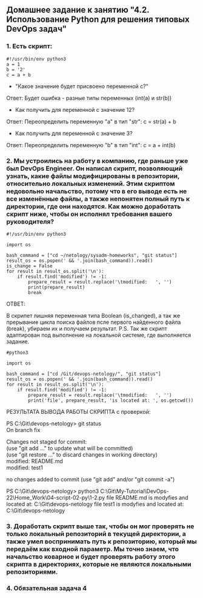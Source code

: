 ## Домашнее задание к занятию "4.2. Использование Python для решения типовых DevOps задач"

### 1. Есть скрипт:

    #!/usr/bin/env python3
    a = 1
    b = '2'
    c = a + b

* "Какое значение будет присвоено переменной c?"    
      
Ответ: Будет ошибка - разные типы переменных (int(a) и str(b))  


* Как получить для переменной c значение 12?  

Ответ: Переопределить переменную "а" в тип "str": c = str(a) + b  

* Как получить для переменной c значение 3?

Ответ: Переопределить переменную "b" в тип "int": c = a + int(b)

### 2. Мы устроились на работу в компанию, где раньше уже был DevOps Engineer. Он написал скрипт, позволяющий узнать, какие файлы модифицированы в репозитории, относительно локальных изменений. Этим скриптом недовольно начальство, потому что в его выводе есть не все изменённые файлы, а также непонятен полный путь к директории, где они находятся. Как можно доработать скрипт ниже, чтобы он исполнял требования вашего руководителя?


    #!/usr/bin/env python3

    import os

    bash_command = ["cd ~/netology/sysadm-homeworks", "git status"]
    result_os = os.popen(' && '.join(bash_command)).read()
    is_change = False
    for result in result_os.split('\n'):
        if result.find('modified') != -1:
            prepare_result = result.replace('\tmodified:   ', '')
            print(prepare_result)
            break


ОТВЕТ:

В скрипет лишняя переменная типа Boolean (is_changed), а так же прерывание цикла поиска файлов псле первого найденного файла (break), убираем их и получаем результат.
P.S. Так же скрипт адаптирован под выполнение на локальной системе, где выполняется задание.

    #python3

    import os

    bash_command = ["cd /Git/devops-netology/", "git status"]
    result_os = os.popen(' && '.join(bash_command)).read()
    for result in result_os.split('\n'):
        if result.find('modified') != -1:
            prepare_result = result.replace('\tmodified:   ', '')
            print('file', prepare_result, 'is located at: ', os.getcwd())

РЕЗУЛЬТАТА ВЫВОДА РАБОТЫ СКРИПТА с проверкой:  

PS C:\Git\devops-netology> git status  
On branch fix  

Changes not staged for commit:  
  (use "git add <file>..." to update what will be committed)  
  (use "git restore <file>..." to discard changes in working directory)  
        modified:   README.md  
        modified:   test1  

no changes added to commit (use "git add" and/or "git commit -a")  

PS C:\Git\devops-netology> python3 C:\Git\My-Tutorial\DevOps-22\Home_Work\04-script-02-py\1-2.py
file README.md is modyfies and located at:  C:\Git\devops-netology
file test1 is modyfies and located at:  C:\Git\devops-netology

    

### 3. Доработать скрипт выше так, чтобы он мог проверять не только локальный репозиторий в текущей директории, а также умел воспринимать путь к репозиторию, который мы передаём как входной параметр. Мы точно знаем, что начальство коварное и будет проверять работу этого скрипта в директориях, которые не являются локальными репозиториями.



### 4.  Обязательная задача 4


